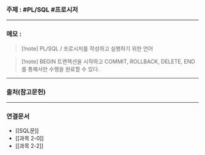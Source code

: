 ### 주제 : #PL/SQL #프로시저

___

### 메모 : 

>[!note] PL/SQL / 프로시저를 작성하고 실행하기 위한 언어

>[!note]  BEGIN
> 트랜잭션을 시작하고 COMMIT, ROLLBACK, DELETE, END 를 통해서만 수행을 완료할 수 있다. 

___

### 출처(참고문헌)

___

### 연결문서

- [[SQL문]]
- [[과목 2-0]]
- [[과목 2-2]]
